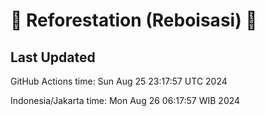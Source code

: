 
# 🌳 Reforestation (Reboisasi) 🌲

## Last Updated

GitHub Actions time: Sun Aug 25 23:17:57 UTC 2024

Indonesia/Jakarta time: Mon Aug 26 06:17:57 WIB 2024
